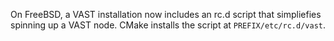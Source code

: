 On FreeBSD, a VAST installation now includes an rc.d script that simpliefies
spinning up a VAST node. CMake installs the script at `PREFIX/etc/rc.d/vast`.
